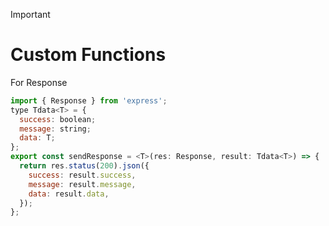 > [!IMPORTANT]
> # Custom Functions
> For Response
``` javascript
import { Response } from 'express';
type Tdata<T> = {
  success: boolean;
  message: string;
  data: T;
};
export const sendResponse = <T>(res: Response, result: Tdata<T>) => {
  return res.status(200).json({
    success: result.success,
    message: result.message,
    data: result.data,
  });
};
```
  
